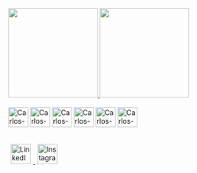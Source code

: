 <div>
  <a href="https://github.com/Carloseman1">
    <img height="180em" src="https://github-readme-stats.vercel.app/api?username=Carloseman1&show_icons=true&theme=dark&bg_color=87CEEB&title_color=FFFFFF&icon_color=FFFFFF&text_color=FFFFFF&border_color=87CEEB"/>
    <img height="180em" src="https://github-readme-stats.vercel.app/api/top-langs/?username=Carloseman1&show_icons=true&theme=dark&bg_color=87CEEB&title_color=FFFFFF&text_color=FFFFFF&border_color=87CEEB"/>
  </a>
</div>

<div style="display: inline_block"><br>
  <img align="center" alt="Carlos-Js" height="40" width="40" src="https://cdn-icons-png.flaticon.com/512/732/732190.png">
  <img align="center" alt="Carlos-React" height="40" width="40" src="https://cdn-icons-png.flaticon.com/512/919/919845.png">
  <img align="center" alt="Carlos-HTML" height="40" width="40" src="https://cdn-icons-png.flaticon.com/512/732/732212.png">
  <img align="center" alt="Carlos-CSS" height="40" width="40" src="https://cdn-icons-png.flaticon.com/512/732/732199.png">
  <img align="center" alt="Carlos-Csharp" height="40" width="40" src="https://cdn-icons-png.flaticon.com/512/732/732213.png">
  <img align="center" alt="Carlos-Java" height="40" width="40" src="https://cdn-icons-png.flaticon.com/512/226/226777.png">
</div>

##

<div> 
  <a href="https://www.linkedin.com/in/SEU-LINKEDIN-AQUI/" target="_blank">
    <img src="https://cdn-icons-png.flaticon.com/512/174/174857.png" height="40" width="40" style="margin: 5px;" alt="LinkedIn">
  </a>
  <a href="https://www.instagram.com/SEU-INSTAGRAM-AQUI/" target="_blank">
    <img src="https://cdn-icons-png.flaticon.com/512/174/174855.png" height="40" width="40" style="margin: 5px;" alt="Instagram">
  </a>
</div>

